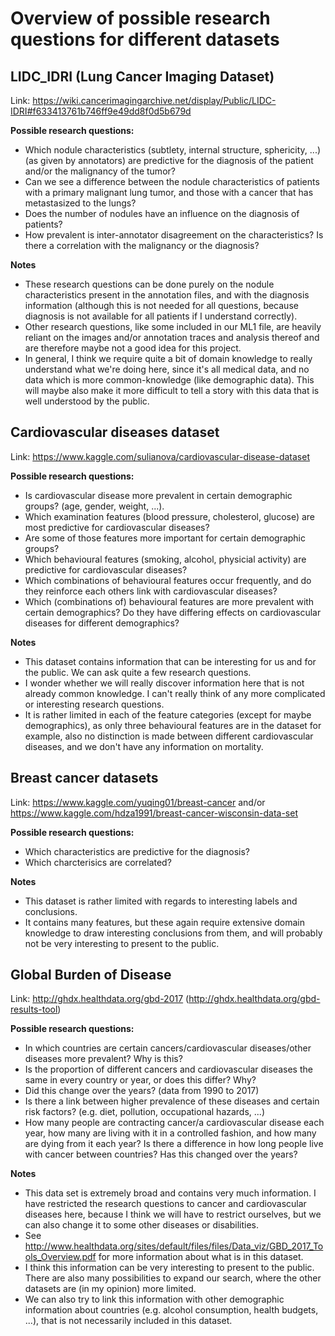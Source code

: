 # Overview of possible research questions for different datasets
## LIDC_IDRI (Lung Cancer Imaging Dataset)
Link: https://wiki.cancerimagingarchive.net/display/Public/LIDC-IDRI#f633413761b746ff9e49dd8f0d5b679d

**Possible research questions:**
* Which nodule characteristics (subtlety, internal structure, sphericity, ...) (as given by annotators) are predictive for the diagnosis of the patient and/or the malignancy of the tumor?
* Can we see a difference between the nodule characteristics of patients with a primary malignant lung tumor, and those with a cancer that has metastasized to the lungs?
* Does the number of nodules have an influence on the diagnosis of patients?
* How prevalent is inter-annotator disagreement on the characteristics? Is there a correlation with the malignancy or the diagnosis?

**Notes**
* These research questions can be done purely on the nodule characteristics present in the annotation files, and with the diagnosis information (although this is not needed for all questions, because diagnosis is not available for all patients if I understand correctly).
* Other research questions, like some included in our ML1 file, are heavily reliant on the images and/or annotation traces and analysis thereof and are therefore maybe not a good idea for this project.
* In general, I think we require quite a bit of domain knowledge to really understand what we're doing here, since it's all medical data, and no data which is more common-knowledge (like demographic data). This will maybe also make it more difficult to tell a story with this data that is well understood by the public.

## Cardiovascular diseases dataset
Link: https://www.kaggle.com/sulianova/cardiovascular-disease-dataset

**Possible research questions:**
* Is cardiovascular disease more prevalent in certain demographic groups? (age, gender, weight, ...).
* Which examination features (blood pressure, cholesterol, glucose) are most predictive for cardiovascular diseases?
* Are some of those features more important for certain demographic groups?
* Which behavioural features (smoking, alcohol, physicial activity) are predictive for cardiovascular diseases?
* Which combinations of behavioural features occur frequently, and do they reinforce each others link with cardiovascular diseases?
* Which (combinations of) behavioural features are more prevalent with certain demographics? Do they have differing effects on cardiovascular diseases for different demographics?

**Notes**
* This dataset contains information that can be interesting for us and for the public. We can ask quite a few research questions.
* I wonder whether we will really discover information here that is not already common knowledge. I can't really think of any more complicated or interesting research questions.
* It is rather limited in each of the feature categories (except for maybe demographics), as only three behavioural features are in the dataset for example, also no distinction is made between different cardiovascular diseases, and we don't have any information on mortality.

## Breast cancer datasets
Link: https://www.kaggle.com/yuqing01/breast-cancer and/or https://www.kaggle.com/hdza1991/breast-cancer-wisconsin-data-set

**Possible research questions:**
* Which characteristics are predictive for the diagnosis?
* Which charcterisics are correlated?

**Notes**
* This dataset is rather limited with regards to interesting labels and conclusions.
* It contains many features, but these again require extensive domain knowledge to draw interesting conclusions from them, and will probably not be very interesting to present to the public.

## Global Burden of Disease
Link: http://ghdx.healthdata.org/gbd-2017 (http://ghdx.healthdata.org/gbd-results-tool)

**Possible research questions:**
* In which countries are certain cancers/cardiovascular diseases/other diseases more prevalent? Why is this?
* Is the proportion of different cancers and cardiovascular diseases the same in every country or year, or does this differ? Why?
* Did this change over the years? (data from 1990 to 2017)
* Is there a link between higher prevalence of these diseases and certain risk factors? (e.g. diet, pollution, occupational hazards, ...)
* How many people are contracting cancer/a cardiovascular disease each year, how many are living with it in a controlled fashion, and how many are dying from it each year? Is there a difference in how long people live with cancer between countries? Has this changed over the years?

**Notes**
* This data set is extremely broad and contains very much information. I have restricted the research questions to cancer and cardiovascular diseases here, because I think we will have to restrict ourselves, but we can also change it to some other diseases or disabilities.
* See http://www.healthdata.org/sites/default/files/files/Data_viz/GBD_2017_Tools_Overview.pdf for more information about what is in this dataset.
* I think this information can be very interesting to present to the public. There are also many possibilities to expand our search, where the other datasets are (in my opinion) more limited.
* We can also try to link this information with other demographic information about countries (e.g. alcohol consumption, health budgets, ...), that is not necessarily included in this dataset.

